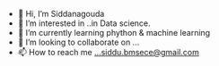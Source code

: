 - 👋 Hi, I’m Siddanagouda
- 👀 I’m interested in ..in Data science.
- 🌱 I’m currently learning phython & machine learning
- 💞️ I’m looking to collaborate on ...
- 📫 How to reach me ...siddu.bmsece@gmail.com

<!---
1BM12/1BM12 is a ✨ special ✨ repository because its `README.md` (this file) appears on your GitHub profile.
You can click the Preview link to take a look at your changes.
--->
